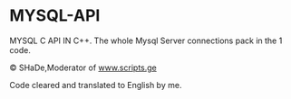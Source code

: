 # MYSQL-API
MYSQL C API IN C++. The whole Mysql Server connections pack in the 1 code.



© SHaDe,Moderator of www.scripts.ge



Code cleared and translated to English by me.
